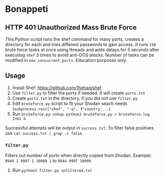 # Bonappeti
## HTTP 401 Unauthorized Mass Brute Force
This Python script runs the shef command for many ports, creates a directory for each and tries different passwords to gain access. 
It runs `150` brute force tasks at once using threads and adds delays for 5 seconds after executing `shef` 3 times to avoid anti-DOS blocks.
Number of tasks can be modified in `max_concurrent_ports`.
Education purposes only.

## Usage
1. Install Shef: https://github.com/1hehaq/shef
2. Use `filter.py` to filter the ports if needed. It will create `ports.txt`
3. Create `ports.txt` in the directory, if you did not use `filter.py`
4. Edit `bruteforce.py` script to fit your Shodan seach needs (`subprocess.run(["shef", "-q", f"country:...`)
5. Run `bruteforce.py`: `nohup python3 bruteforce.py > bruteforce.log 2>&1 &`

Successful attempts will be output in `success.txt`. To filter false positives use `cat success.txt | grep -v false`

### `filter.py`
Filters out number of ports when directly copied from Shodan. 
Example: 
`9944
1
9997
1
10909
1` to `9944
9997
10909`

1. Run `python3 filter.py unfiltered.txt`
